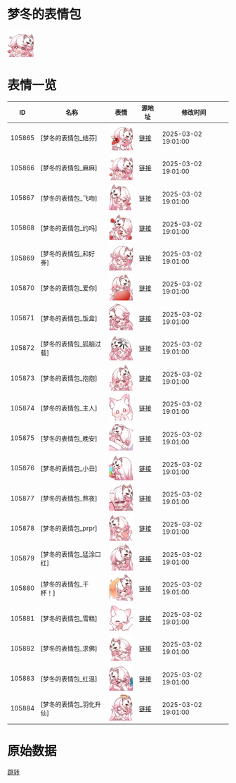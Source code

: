 # 梦冬的表情包

<img src="./cover.png" height="60" alt="cover" />

# 表情一览

|ID|名称|表情|源地址|修改时间|
|----|----|----|----|----|
|105865|[梦冬的表情包_结芬]|<img src="./pic/105865_%5B梦冬的表情包_结芬%5D.png" height="60" alt="结芬"/>|[链接](https://i0.hdslb.com/bfs/garb/549dfc5ba76c8bdb241fc23c55351acb971c9912.png)|2025-03-02 19:01:00|
|105866|[梦冬的表情包_麻麻]|<img src="./pic/105866_%5B梦冬的表情包_麻麻%5D.png" height="60" alt="麻麻"/>|[链接](https://i0.hdslb.com/bfs/garb/9a1c68826f9964d45ae49cb02e26a578600e9621.png)|2025-03-02 19:01:00|
|105867|[梦冬的表情包_飞吻]|<img src="./pic/105867_%5B梦冬的表情包_飞吻%5D.png" height="60" alt="飞吻"/>|[链接](https://i0.hdslb.com/bfs/garb/718998b54b57346e2a4a80c2f4139b9e06d7d472.png)|2025-03-02 19:01:00|
|105868|[梦冬的表情包_约吗]|<img src="./pic/105868_%5B梦冬的表情包_约吗%5D.png" height="60" alt="约吗"/>|[链接](https://i0.hdslb.com/bfs/garb/7dbe3be0c5c432e2c818dab382edbb477e8ea043.png)|2025-03-02 19:01:00|
|105869|[梦冬的表情包_和好券]|<img src="./pic/105869_%5B梦冬的表情包_和好券%5D.png" height="60" alt="和好券"/>|[链接](https://i0.hdslb.com/bfs/garb/846c7e5e75fd3d2f03fc8af2bdcd4e4cbdd4ca14.png)|2025-03-02 19:01:00|
|105870|[梦冬的表情包_爱你]|<img src="./pic/105870_%5B梦冬的表情包_爱你%5D.png" height="60" alt="爱你"/>|[链接](https://i0.hdslb.com/bfs/garb/15654b7f28cf9bc58dadb94aaf1273b06faed0cb.png)|2025-03-02 19:01:00|
|105871|[梦冬的表情包_饭盒]|<img src="./pic/105871_%5B梦冬的表情包_饭盒%5D.png" height="60" alt="饭盒"/>|[链接](https://i0.hdslb.com/bfs/garb/ee823f2fe7e0f287a145a7f40021d3f86f293793.png)|2025-03-02 19:01:00|
|105872|[梦冬的表情包_狐脑过载]|<img src="./pic/105872_%5B梦冬的表情包_狐脑过载%5D.png" height="60" alt="狐脑过载"/>|[链接](https://i0.hdslb.com/bfs/garb/eba743c327fe7719b32fc6f63fff360a342d1946.png)|2025-03-02 19:01:00|
|105873|[梦冬的表情包_抱抱]|<img src="./pic/105873_%5B梦冬的表情包_抱抱%5D.png" height="60" alt="抱抱"/>|[链接](https://i0.hdslb.com/bfs/garb/723bc017c1787fb6a86c8a03fb6e7242ea264e5a.png)|2025-03-02 19:01:00|
|105874|[梦冬的表情包_主人]|<img src="./pic/105874_%5B梦冬的表情包_主人%5D.png" height="60" alt="主人"/>|[链接](https://i0.hdslb.com/bfs/garb/a42ef92e535f6341519356d3c789430cc1406afd.png)|2025-03-02 19:01:00|
|105875|[梦冬的表情包_晚安]|<img src="./pic/105875_%5B梦冬的表情包_晚安%5D.png" height="60" alt="晚安"/>|[链接](https://i0.hdslb.com/bfs/garb/b7b76db06594a66ea6d05a8d2bf9c5a2fd4b1a5d.png)|2025-03-02 19:01:00|
|105876|[梦冬的表情包_小丑]|<img src="./pic/105876_%5B梦冬的表情包_小丑%5D.png" height="60" alt="小丑"/>|[链接](https://i0.hdslb.com/bfs/garb/268881a3bbaf4c4529728e44f8310132f35a3a20.png)|2025-03-02 19:01:00|
|105877|[梦冬的表情包_熬夜]|<img src="./pic/105877_%5B梦冬的表情包_熬夜%5D.png" height="60" alt="熬夜"/>|[链接](https://i0.hdslb.com/bfs/garb/4b4949b3e2fb16ff2cc689f75e613ca65c896eec.png)|2025-03-02 19:01:00|
|105878|[梦冬的表情包_prpr]|<img src="./pic/105878_%5B梦冬的表情包_prpr%5D.png" height="60" alt="prpr"/>|[链接](https://i0.hdslb.com/bfs/garb/384b7862cedeff3b6bc9800bd0db595d15ae37c8.png)|2025-03-02 19:01:00|
|105879|[梦冬的表情包_猛涂口红]|<img src="./pic/105879_%5B梦冬的表情包_猛涂口红%5D.png" height="60" alt="猛涂口红"/>|[链接](https://i0.hdslb.com/bfs/garb/0ab2ca6a737169bbd775bcef40a1e6a5e2705eaf.png)|2025-03-02 19:01:00|
|105880|[梦冬的表情包_干杯！]|<img src="./pic/105880_%5B梦冬的表情包_干杯！%5D.png" height="60" alt="干杯！"/>|[链接](https://i0.hdslb.com/bfs/garb/ca9cb64d6547108ce04b6e9a979039c79daf7cbd.png)|2025-03-02 19:01:00|
|105881|[梦冬的表情包_雪糕]|<img src="./pic/105881_%5B梦冬的表情包_雪糕%5D.png" height="60" alt="雪糕"/>|[链接](https://i0.hdslb.com/bfs/garb/879ce0148e088dad436012e853bacda913e73586.png)|2025-03-02 19:01:00|
|105882|[梦冬的表情包_求佛]|<img src="./pic/105882_%5B梦冬的表情包_求佛%5D.png" height="60" alt="求佛"/>|[链接](https://i0.hdslb.com/bfs/garb/dd023e9ed4062bc4bfc5d30786c9a178bc728e1c.png)|2025-03-02 19:01:00|
|105883|[梦冬的表情包_红温]|<img src="./pic/105883_%5B梦冬的表情包_红温%5D.png" height="60" alt="红温"/>|[链接](https://i0.hdslb.com/bfs/garb/d3d05ad35816b26a80a8b6ed8b7ced4e989bb8c1.png)|2025-03-02 19:01:00|
|105884|[梦冬的表情包_羽化升仙]|<img src="./pic/105884_%5B梦冬的表情包_羽化升仙%5D.png" height="60" alt="羽化升仙"/>|[链接](https://i0.hdslb.com/bfs/garb/4f32430b70f22e4c73dac2c481de378a69cbd8b2.png)|2025-03-02 19:01:00|

# 原始数据

[跳转](./raw.json)

